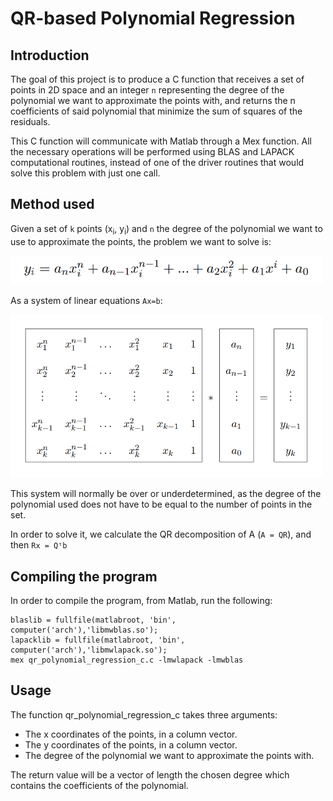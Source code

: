# QR-based Polynomial Regression
## Introduction

The goal of this project is to produce a C function that receives a set of points in 2D space and an integer `n` representing the degree 
of the polynomial we want to approximate the points with, and returns the n coefficients of said polynomial that minimize the sum of squares 
of the residuals.

This C function will communicate with Matlab through a Mex function. All the necessary operations will be performed using BLAS and LAPACK computational 
routines, instead of one of the driver routines that would solve this problem with just one call.

## Method used

Given a set of `k` points (x<sub>i</sub>, y<sub>i</sub>) and `n` the degree of the polynomial we want to use to approximate the points, the 
problem we want to solve is:

 <img src="images/expression.png" width="500" />
<!--y<sub>i</sub> = a<sub>n</sub>x<sub>i</sub><sup>n</sup> + a<sub>n-1</sub>x<sub>i</sub><sup>n-1</sup> + ... + 
a<sub>2</sub>x<sub>i</sub><sup>2</sup> + a<sub>1</sub>x<sub>i</sub> + a<sub>0</sub>-->

As a system of linear equations `Ax=b`:

 <img src="images/matrix.png" width="500" />

This system will normally be over or underdetermined, as the degree of the polynomial used does not have to be equal to the number of points 
in the set.

In order to solve it, we calculate the QR decomposition of A (`A = QR`), and then `Rx = Qᵗb`

## Compiling the program

In order to compile the program, from Matlab, run the following:
```
blaslib = fullfile(matlabroot, 'bin', computer('arch'),'libmwblas.so');
lapacklib = fullfile(matlabroot, 'bin', computer('arch'),'libmwlapack.so');
mex qr_polynomial_regression_c.c -lmwlapack -lmwblas
```

## Usage

The function qr_polynomial_regression_c takes three arguments:

* The x coordinates of the points, in a column vector.
* The y coordinates of the points, in a column vector.
* The degree of the polynomial we want to approximate the points with.

The return value will be a vector of length the chosen degree which contains the coefficients of the polynomial.
